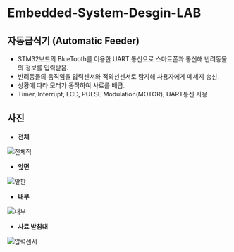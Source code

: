 # Embedded-System-Desgin-LAB  
## 자동급식기 (Automatic Feeder)
* STM32보드의 BlueTooth를 이용한 UART 통신으로 스마트폰과 통신해 반려동물의 정보를 입력받음.
* 반려동물의 움직임을 압력센서와 적외선센서로 탐지해 사용자에게 메세지 송신.  
* 상황에 따라 모터가 동작하여 사료를 배급.  
* Timer, Interrupt, LCD, PULSE Modulation(MOTOR), UART통신 사용

## 사진
* **전체**  

![전체적](https://user-images.githubusercontent.com/99540674/209460058-9aae843f-3992-430c-8ec3-7132cfb9f2de.jpg)

* **앞면**  

![앞판](https://user-images.githubusercontent.com/99540674/209460057-e6dba2cf-b6c4-4627-bea6-705e155dd37b.jpg)

* **내부**  

![내부](https://user-images.githubusercontent.com/99540674/209460060-3c2cbc43-e9fa-4bcc-bb15-f968530265dd.jpg)

* **사료 받침대**  

![압력센서](https://user-images.githubusercontent.com/99540674/209460059-11db03dd-366b-42ef-97d5-1e0e66418bb3.jpg)
